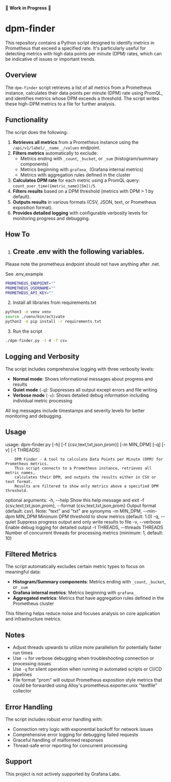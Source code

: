 🚧 **Work in Progress** 🚧  

# dpm-finder

This repository contains a Python script designed to identify metrics in Prometheus that exceed a specified rate. It's particularly useful for detecting metrics with high data points per minute (DPM) rates, which can be indicative of issues or important trends.

## Overview

The `dpm-finder` script retrieves a list of all metrics from a Prometheus instance, calculates their data points per minute (DPM) rate using PromQL, and identifies metrics whose DPM exceeds a threshold. The script writes these high-DPM metrics to a file for further analysis.

## Functionality

The script does the following:

1.  **Retrieves all metrics** from a Prometheus instance using the `/api/v1/label/__name__/values` endpoint.
2.  **Filters metrics** automatically to exclude:
    - Metrics ending with `_count`, `_bucket`, or `_sum` (histogram/summary components)
    - Metrics beginning with `grafana_` (Grafana internal metrics)
    - Metrics with aggregation rules defined in the cluster
3.  **Calculates DPM rate** for each metric using a PromQL query: `count_over_time({metric_name}[5m])/5`.
4.  **Filters results** based on a DPM threshold (metrics with DPM > 1 by default).
5.  **Outputs results** in various formats (CSV, JSON, text, or Prometheus exposition format).
6.  **Provides detailed logging** with configurable verbosity levels for monitoring progress and debugging.

## How To
1.  ## Create .env with the following variables.  

Please note the prometheus endpoint should not have anything after .net. 

See .env_example 

```bash
PROMETHEUS_ENDPOINT=""
PROMETHEUS_USERNAME=""
PROMETHEUS_API_KEY=""
```

2. Install all libraries from requirements.txt

```bash
python3 -m venv venv
source ./venv/bin/activate
python3 -m pip install -r requirements.txt 
```

3. Run the script

``` bash
./dpm-finder.py -t 4 -f csv 
```

## Logging and Verbosity

The script includes comprehensive logging with three verbosity levels:

- **Normal mode**: Shows informational messages about progress and results
- **Quiet mode** (`-q`): Suppresses all output except errors and file writing
- **Verbose mode** (`-v`): Shows detailed debug information including individual metric processing

All log messages include timestamps and severity levels for better monitoring and debugging.

## Usage

usage: dpm-finder.py [-h] [-f {csv,text,txt,json,prom}] [-m MIN_DPM] [-q] [-v] [-t THREADS]

        DPM Finder - A tool to calculate Data Points per Minute (DPM) for Prometheus metrics.
        This script connects to a Prometheus instance, retrieves all metric names,
        calculates their DPM, and outputs the results either in CSV or text format.
        Results are filtered to show only metrics above a specified DPM threshold.
        

optional arguments:
  -h, --help            Show this help message and exit
  -f {csv,text,txt,json,prom}, --format {csv,text,txt,json,prom}
                        Output format (default: csv). Note: "text" and "txt" are synonyms
  -m MIN_DPM, --min-dpm MIN_DPM
                        Minimum DPM threshold to show metrics (default: 1.0)
  -q, --quiet           Suppress progress output and only write results to file
  -v, --verbose         Enable debug logging for detailed output
  -t THREADS, --threads THREADS
                        Number of concurrent threads for processing metrics (minimum: 1, default: 10)

## Filtered Metrics

The script automatically excludes certain metric types to focus on meaningful data:

- **Histogram/Summary components**: Metrics ending with `_count`, `_bucket`, or `_sum`
- **Grafana internal metrics**: Metrics beginning with `grafana_`
- **Aggregated metrics**: Metrics that have aggregation rules defined in the Prometheus cluster

This filtering helps reduce noise and focuses analysis on core application and infrastructure metrics.

## Notes

- Adjust threads upwards to utilize more parallelism for potentially faster run times
- Use `-v` for verbose debugging when troubleshooting connection or processing issues
- Use `-q` for silent operation when running in automated scripts or CI/CD pipelines
- File format "prom" will output Prometheus exposition style metrics that could be forwarded using Alloy's prometheus.exporter.unix "textfile" collector

## Error Handling

The script includes robust error handling with:
- Connection retry logic with exponential backoff for network issues
- Comprehensive error logging for debugging failed requests
- Graceful handling of malformed responses
- Thread-safe error reporting for concurrent processing

## Support

This project is not actively supported by Grafana Labs.

